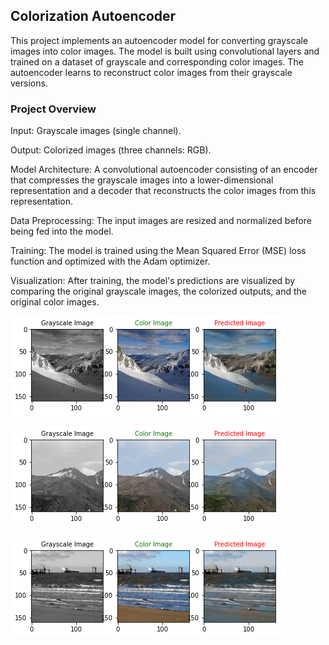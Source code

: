 ## Colorization Autoencoder

This project implements an autoencoder model for converting grayscale images into color images. The model is built using convolutional layers and trained on a dataset of grayscale and corresponding color images. The autoencoder learns to reconstruct color images from their grayscale versions.

### Project Overview

Input: Grayscale images (single channel).

Output: Colorized images (three channels: RGB).

Model Architecture: A convolutional autoencoder consisting of an encoder that compresses the grayscale images into a lower-dimensional representation and a decoder that reconstructs the color images from this representation.

Data Preprocessing: The input images are resized and normalized before being fed into the model.

Training: The model is trained using the Mean Squared Error (MSE) loss function and optimized with the Adam optimizer.

Visualization: After training, the model's predictions are visualized by comparing the original grayscale images, the colorized outputs, and the original color images.

![result1](images/output1.png)

![result2](images/output2.png)

![result3](images/output3.png)
